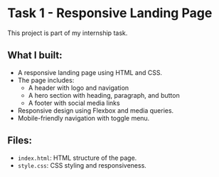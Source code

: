 # Task 1 - Responsive Landing Page

This project is part of my internship task.

## What I built:
- A responsive landing page using HTML and CSS.
- The page includes:
  - A header with logo and navigation
  - A hero section with heading, paragraph, and button
  - A footer with social media links
- Responsive design using Flexbox and media queries.
- Mobile-friendly navigation with toggle menu.

## Files:
- `index.html`: HTML structure of the page.
- `style.css`: CSS styling and responsiveness.
